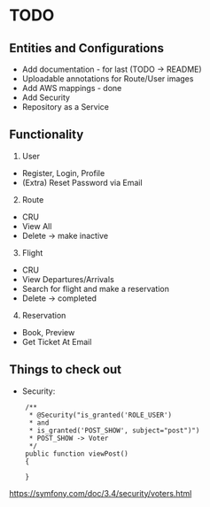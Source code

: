 # TODO

## Entities and Configurations
- Add documentation - for last (TODO -> README)
- Uploadable annotations for Route/User images
- Add AWS mappings - done
- Add Security
- Repository as a Service

## Functionality
1. User 
- Register, Login, Profile
- (Extra) Reset Password via Email
2. Route 
- CRU 
- View All 
- Delete -> make inactive
3. Flight 
- CRU 
- View Departures/Arrivals 
- Search for flight and make a reservation 
- Delete -> completed
4. Reservation 
- Book, Preview 
- Get Ticket At Email

## Things to check out
- Security:
```
    /**
     * @Security("is_granted('ROLE_USER') 
     * and 
     * is_granted('POST_SHOW', subject="post")")
     * POST_SHOW -> Voter
     */
    public function viewPost()
    {

    }
```
https://symfony.com/doc/3.4/security/voters.html
